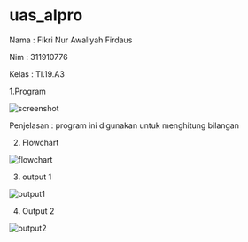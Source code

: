 # uas_alpro

Nama : Fikri Nur Awaliyah Firdaus


Nim : 311910776


Kelas : TI.19.A3



1.Program


![screenshot](https://user-images.githubusercontent.com/59908259/72413806-31079980-37a3-11ea-9e72-a1d6e97463f7.png)


Penjelasan : program ini digunakan untuk menghitung bilangan

2. Flowchart


![flowchart](https://user-images.githubusercontent.com/59908259/72413865-58f6fd00-37a3-11ea-931d-35dfeedf7968.PNG)


3. output 1


![output1](https://user-images.githubusercontent.com/59908259/72413896-6f9d5400-37a3-11ea-94fb-9540f3f9fa7c.png)


4. Output 2


![output2](https://user-images.githubusercontent.com/59908259/72413930-82b02400-37a3-11ea-88be-4d95e1745b2c.png)
